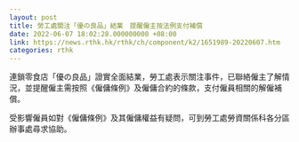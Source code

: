 ```yaml
---
layout: post
title: 勞工處關注「優の良品」結業　提醒僱主按法例支付補償
date: 2022-06-07 18:02:28.000000000 +08:00
link: https://news.rthk.hk/rthk/ch/component/k2/1651989-20220607.htm
categories: rthk
---
```


連鎖零食店「優の良品」證實全面結業，勞工處表示關注事件，已聯絡僱主了解情況，並提醒僱主需按照《僱傭條例》及僱傭合約的條款，支付僱員相關的解僱補償。

受影響僱員如對《僱傭條例》及其僱傭權益有疑問，可到勞工處勞資關係科各分區辦事處尋求協助。

